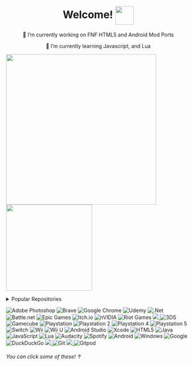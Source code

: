 <h1 align="center"> Welcome! <img align="center" src="https://media.giphy.com/media/hvRJCLFzcasrR4ia7z/giphy.gif" width="50px"></h1>

<p align="center"> 🔭 I’m currently working on FNF HTML5 and Android Mod Ports</p>

<p align="center"> 🌱 I’m currently learning Javascript, and Lua</p>

<img width="410px" src="https://github-readme-stats.vercel.app/api?username=SuperTeamXP&theme=radical&show_icons=true"/><img width="235px" src="https://github-readme-stats.vercel.app/api/top-langs/?username=SuperTeamXP"/>
<details>
<summary>Popular Repositories</summary>
<br>
<a href="https://github.com/SuperTeamXP/FNF-DUSTTALE-High-End-Device">
  <img width="320px" align="center" src="https://github-readme-stats.vercel.app/api/pin/?username=SuperTeamXP&repo=FNF-DUSTTALE-High-End-Device&theme=radical" /> </a> <a href="https://github.com/SuperTeamXP/FNF-DUSTTALE-Low-End-Device">
  <img width="320px" align="center" src="https://github-readme-stats.vercel.app/api/pin/?username=SuperTeamXP&repo=FNF-DUSTTALE-Low-End-Device&theme=radical" /> </a>
<a href="https://github.com/SuperTeamXP/FNF-DUSTTALE-Web-Potato-Device">
  <img width="320px" align="center" src="https://github-readme-stats.vercel.app/api/pin/?username=SuperTeamXP&repo=FNF-DUSTTALE-Web-Potato-Device&theme=radical" /> </a> <a href="https://github.com/SuperTeamXP/FNF-VS-Shaggy">
  <img width="325px" align="center" src="https://github-readme-stats.vercel.app/api/pin/?username=SuperTeamXP&repo=FNF-VS-Shaggy&theme=radical" /> </a>
</details>

![Adobe Photoshop](https://img.shields.io/badge/adobe%20photoshop-%2331A8FF.svg?style=for-the-badge&logo=adobe%20photoshop&logoColor=white)
![Brave](https://img.shields.io/badge/Brave-FB542B?style=for-the-badge&logo=Brave&logoColor=white)
![Google Chrome](https://img.shields.io/badge/Google%20Chrome-4285F4?style=for-the-badge&logo=GoogleChrome&logoColor=white)
![Udemy](https://img.shields.io/badge/Udemy-A435F0?style=for-the-badge&logo=Udemy&logoColor=white)
![.Net](https://img.shields.io/badge/.NET-5C2D91?style=for-the-badge&logo=.net&logoColor=white)
![Battle.net](https://img.shields.io/badge/battle.net-%2300AEFF.svg?style=for-the-badge&logo=battle.net&logoColor=white)
![Epic Games](https://img.shields.io/badge/epic_games-%23313131.svg?style=for-the-badge&logo=epicgames&logoColor=white)
![Itch.io](https://img.shields.io/badge/Itch-%23FF0B34.svg?style=for-the-badge&logo=Itch.io&logoColor=white)
![nVIDIA](https://img.shields.io/badge/nVIDIA-%2376B900.svg?style=for-the-badge&logo=nVIDIA&logoColor=white)
![Riot Games](https://img.shields.io/badge/riotgames-D32936.svg?style=for-the-badge&logo=riotgames&logoColor=white)
<a href="https://steamcommunity.com/profiles/76561199000996373/"/> <img src="https://img.shields.io/badge/steam-%23000000.svg?style=for-the-badge&logo=steam&logoColor=white" /> <a/>
![3DS](https://img.shields.io/badge/3DS-D12228?style=for-the-badge&logo=nintendo-3ds&logoColor=white)
![Gamecube](https://img.shields.io/badge/Gamecube-6A5FBB?style=for-the-badge&logo=nintendo-gamecube&logoColor=white)
![Playstation](https://img.shields.io/badge/Playstation-003791?style=for-the-badge&logo=playstation&logoColor=white)
![Playstation 2](https://img.shields.io/badge/Playstation%202-003791?style=for-the-badge&logo=playstation-2&logoColor=white)
![Playstation 4](https://img.shields.io/badge/Playstation%204-003791?style=for-the-badge&logo=playstation-4&logoColor=white)
![Playstation 5](https://img.shields.io/badge/Playstation%205-003791?style=for-the-badge&logo=playstation-5&logoColor=white)
![Switch](https://img.shields.io/badge/Switch-E60012?style=for-the-badge&logo=nintendo-switch&logoColor=white)
![Wii](https://img.shields.io/badge/Wii-8B8B8B?style=for-the-badge&logo=wii&logoColor=white)
![Wii U](https://img.shields.io/badge/Wii%20U-8B8B8B?style=for-the-badge&logo=wiiu&logoColor=white)
![Android Studio](https://img.shields.io/badge/Android%20Studio-3DDC84.svg?style=for-the-badge&logo=android-studio&logoColor=white)
![Xcode](https://img.shields.io/badge/Xcode-007ACC?style=for-the-badge&logo=Xcode&logoColor=white)
![HTML5](https://img.shields.io/badge/html5-%23E34F26.svg?style=for-the-badge&logo=html5&logoColor=white)
![Java](https://img.shields.io/badge/java-%23ED8B00.svg?style=for-the-badge&logo=java&logoColor=white)
![JavaScript](https://img.shields.io/badge/javascript-%23323330.svg?style=for-the-badge&logo=javascript&logoColor=%23F7DF1E)
![Lua](https://img.shields.io/badge/lua-%232C2D72.svg?style=for-the-badge&logo=lua&logoColor=white)
![Audacity](https://img.shields.io/badge/Audacity-0000CC?style=for-the-badge&logo=audacity&logoColor=white)
![Spotify](https://img.shields.io/badge/Spotify-1ED760?style=for-the-badge&logo=spotify&logoColor=white)
![Android](https://img.shields.io/badge/Android-3DDC84?style=for-the-badge&logo=android&logoColor=white)
![Windows](https://img.shields.io/badge/Windows-0078D6?style=for-the-badge&logo=windows&logoColor=white)
![Google](https://img.shields.io/badge/google-4285F4?style=for-the-badge&logo=google&logoColor=white)
![DuckDuckGo](https://img.shields.io/badge/DuckDuckGo-DE5833?style=for-the-badge&logo=DuckDuckGo&logoColor=white)
<a href="https://discordapp.com/users/525878489002278940"> <img src="https://img.shields.io/badge/Discord-%237289DA.svg?style=for-the-badge&logo=discord&logoColor=white" /> </a>
![Git](https://img.shields.io/badge/git-%23F05033.svg?style=for-the-badge&logo=git&logoColor=white)
<a href="https://github.com/SuperTeamXP"> <img src="https://img.shields.io/badge/github-%23121011.svg?style=for-the-badge&logo=github&logoColor=white" /> </a>
![Gitpod](https://img.shields.io/badge/gitpod-f06611.svg?style=for-the-badge&logo=gitpod&logoColor=white)
###### You can click some of these! ↑

